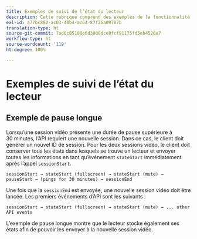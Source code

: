 ```yaml
---
title: Exemples de suivi de l’état du lecteur
description: Cette rubrique comprend des exemples de la fonctionnalité de suivi de l’état du lecteur.
exl-id: a77bc882-ac03-40b4-ac64-87f26a09707b
translation-type: ht
source-git-commit: 7ad0c85108e6d3800dce0fcf91175fd5eb4526e7
workflow-type: ht
source-wordcount: '119'
ht-degree: 100%

---
```


# Exemples de suivi de l’état du lecteur


## Exemple de pause longue

Lorsqu’une session vidéo présente une durée de pause supérieure à 30 minutes, l’API requiert une nouvelle session. Dans ce cas, le client doit générer un nouvel ID de session. Pour les deux sessions vidéo, le client doit conserver tous les états dans lesquels se trouve un lecteur et envoyer toutes les informations en tant qu’événement `stateStart` immédiatement après l’appel `sessionStart`.

`sessionStart → stateStart (fullscreen) → stateStart (mute) → pauseStart → (pings for 30 minutes) → sessionEnd
`

Une fois que la `sessionEnd` est envoyée, une nouvelle session vidéo doit être lancée. Les premiers événements d’API sont les suivants :

`sessionStart → stateStart (fullscreen) → stateStart (mute) → ... other API events`

L’exemple de pause longue montre que le lecteur stocke également ses états afin de pouvoir les envoyer à la nouvelle session vidéo.

